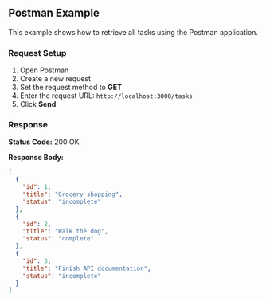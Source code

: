 ## Postman Example

This example shows how to retrieve all tasks using the Postman application.

### Request Setup

1. Open Postman
2. Create a new request
3. Set the request method to **GET**
4. Enter the request URL: `http://localhost:3000/tasks`
5. Click **Send**

### Response

**Status Code:** 200 OK

**Response Body:**
```json
[
  {
    "id": 1,
    "title": "Grocery shopping",
    "status": "incomplete"
  },
  {
    "id": 2,
    "title": "Walk the dog",
    "status": "complete"
  },
  {
    "id": 3,
    "title": "Finish API documentation",
    "status": "incomplete"
  }
]